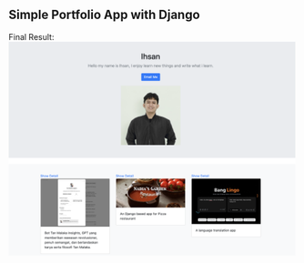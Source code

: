 ## Simple Portfolio App with Django
Final Result:
![](https://github.com/emhaihsan/remote/blob/main/django-portfolio/img.png)

